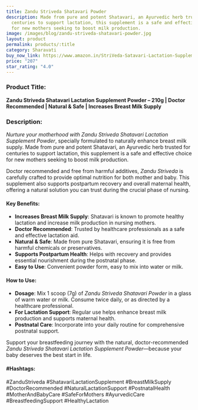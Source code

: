 ```yaml
---
title: Zandu Striveda Shatavari Powder
description: Made from pure and potent Shatavari, an Ayurvedic herb trusted for
  centuries to support lactation, this supplement is a safe and effective choice
  for new mothers seeking to boost milk production.
image: /images/blog/zandu-striveda-shatavari-powder.jpg
layout: product
permalink: products/:title
category: Sharavati
buy_now_link: https://www.amazon.in/StriVeda-Satavari-Lactation-Supplement-210/dp/B07LDGWL77/ref=sr_1_3_sspa?crid=3QWSY64EZC63C&tag=m0150-21
price: "207"
star_rating: "4.0"
---
```

### Product Title:
**Zandu Striveda Shatavari Lactation Supplement Powder – 210g | Doctor Recommended | Natural & Safe | Increases Breast Milk Supply**

### Description:
*Nurture your motherhood with Zandu Striveda Shatavari Lactation Supplement Powder*, specially formulated to naturally enhance breast milk supply. Made from pure and potent Shatavari, an Ayurvedic herb trusted for centuries to support lactation, this supplement is a safe and effective choice for new mothers seeking to boost milk production.

Doctor recommended and free from harmful additives, *Zandu Striveda* is carefully crafted to provide optimal nutrition for both mother and baby. This supplement also supports postpartum recovery and overall maternal health, offering a natural solution you can trust during the crucial phase of nursing.

#### Key Benefits:
- **Increases Breast Milk Supply**: Shatavari is known to promote healthy lactation and increase milk production in nursing mothers.
- **Doctor Recommended**: Trusted by healthcare professionals as a safe and effective lactation aid.
- **Natural & Safe**: Made from pure Shatavari, ensuring it is free from harmful chemicals or preservatives.
- **Supports Postpartum Health**: Helps with recovery and provides essential nourishment during the postnatal phase.
- **Easy to Use**: Convenient powder form, easy to mix into water or milk.

#### How to Use:
- **Dosage**: Mix 1 scoop (7g) of *Zandu Striveda Shatavari Powder* in a glass of warm water or milk. Consume twice daily, or as directed by a healthcare professional.
- **For Lactation Support**: Regular use helps enhance breast milk production and supports maternal health.
- **Postnatal Care**: Incorporate into your daily routine for comprehensive postnatal support.

Support your breastfeeding journey with the natural, doctor-recommended *Zandu Striveda Shatavari Lactation Supplement Powder*—because your baby deserves the best start in life.

#### #Hashtags:
#ZanduStriveda #ShatavariLactationSupplement #BreastMilkSupply #DoctorRecommended #NaturalLactationSupport #PostnatalHealth #MotherAndBabyCare #SafeForMothers #AyurvedicCare #BreastfeedingSupport #HealthyLactation
